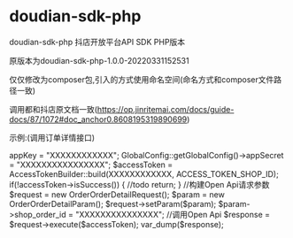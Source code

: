 # doudian-sdk-php
doudian-sdk-php
抖店开放平台API SDK PHP版本 

原版本为doudian-sdk-php-1.0.0-20220331152531

仅仅修改为composer包,引入的方式使用命名空间(命名方式和composer文件路径一致)

调用都和抖店原文档一致(https://op.jinritemai.com/docs/guide-docs/87/1072#doc_anchor0.8608195319890699)

示例:(调用订单详情接口)

<?php
use DoudianSdkPhp\Api\OrderOrderDetail\OrderOrderDetailRequest;
use DoudianSdkPhp\Api\OrderOrderDetail\Param\OrderOrderDetailParam;
use DoudianSdkPhp\Core\AccessTokenBuilder;
use DoudianSdkPhp\Core\GlobalConfig;

//自用型应用获取Access Token
GlobalConfig::getGlobalConfig()->appKey    = "XXXXXXXXXXXX";
GlobalConfig::getGlobalConfig()->appSecret = "XXXXXXXXXXXXXXXX";
$accessToken = AccessTokenBuilder::build(XXXXXXXXXXXX, ACCESS_TOKEN_SHOP_ID);
if(!accessToken->isSuccess()) { 
  //todo 
  return; 
} 
//构建Open Api请求参数 
$request = new OrderOrderDetailRequest();
$param = new OrderOrderDetailParam();
$request->setParam($param);
$param->shop_order_id = "XXXXXXXXXXXXXXX";
//调用Open Api 
$response = $request->execute($accessToken);
var_dump($response);
